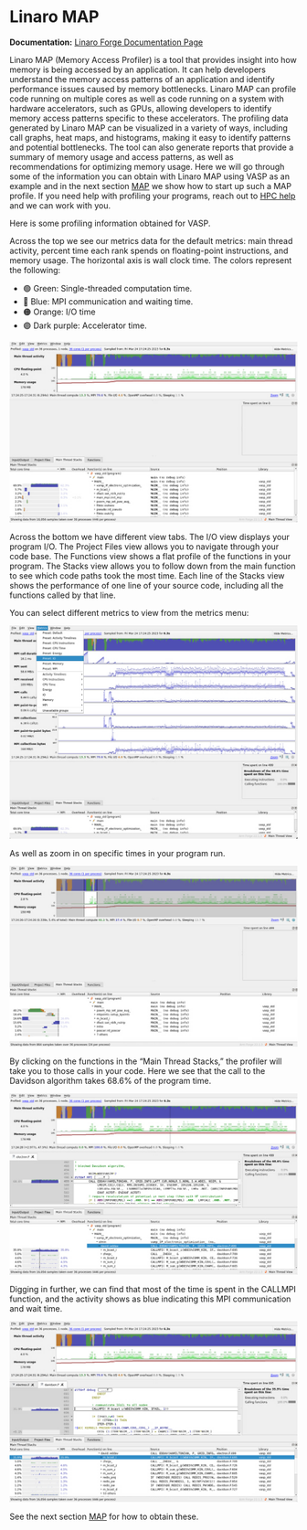# Linaro MAP

**Documentation:** [Linaro Forge Documentation Page](https://www.linaroforge.com/documentation/)

Linaro MAP (Memory Access Profiler) is a tool that provides insight into how memory is being accessed by an application. It can help developers understand the memory access patterns of an application and identify performance issues caused by memory bottlenecks. Linaro MAP can profile code running on multiple cores as well as code running on a system with hardware accelerators, such as GPUs, allowing developers to identify memory access patterns specific to these accelerators. The profiling data generated by Linaro MAP can be visualized in a variety of ways, including call graphs, heat maps, and histograms, making it easy to identify patterns and potential bottlenecks. The tool can also generate reports that provide a summary of memory usage and access patterns, as well as recommendations for optimizing memory usage. Here we will go through some of the information you can obtain with Linaro MAP using VASP as an example and in the next section [MAP](map.md) we show how to start up such a MAP profile. If you need help with profiling your programs, reach out to [HPC help](mailto:hpc-help@nrel.gov) and we can work with you.


Here is some profiling information obtained for VASP.

Across the top we see our metrics data for the default metrics: main thread activity, percent time each rank spends on floating-point instructions, and memory usage. The horizontal axis is wall clock time. The colors represent the following:  

* &#x1F7E2; Green: Single-threaded computation time. 
* &#x1F535; Blue: MPI communication and waiting time. 
* &#x1F7E0; Orange: I/O time
* &#128995; Dark purple: Accelerator time. 

![VASP-MAP-1](../../../../../assets/images/Profiling/MAP-1.png)

Across the bottom we have different view tabs. The I/O view displays your program I/O. The Project Files view allows you to navigate through your code base. The Functions view shows a flat profile of the functions in your program. The Stacks view allows you to follow down from the main function to see which code paths took the most time. Each line of the Stacks view shows the performance of one line of your source code, including all the functions called by that line.

You can select different metrics to view from the metrics menu: 

![VASP-MAP-2](../../../../../assets/images/Profiling/MAP-2.png)

As well as zoom in on specific times in your program run.

![VASP-MAP-3](../../../../../assets/images/Profiling/MAP-3.png)

By clicking on the functions in the “Main Thread Stacks,” the profiler will take you to those calls in your code. Here we see that the call to the Davidson algorithm takes 68.6% of the program time.

![VASP-MAP-4](../../../../../assets/images/Profiling/MAP-4.png)

Digging in further, we can find that most of the time is spent in the CALLMPI function, and the activity shows as blue indicating this MPI communication and wait time.

![VASP-MAP-5](../../../../../assets/images/Profiling/MAP-5.png)

See the next section [MAP](map.md) for how to obtain these.
